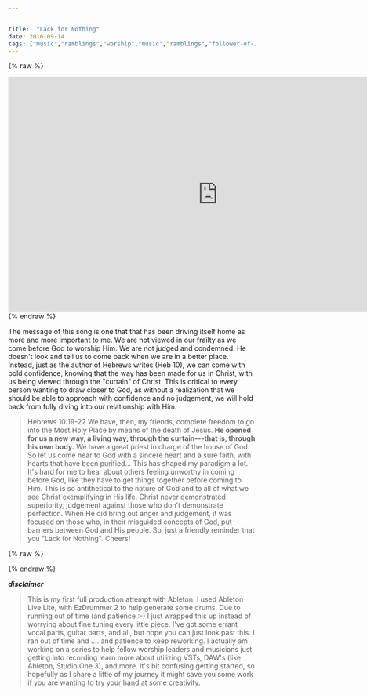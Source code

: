 ```yaml
---


title:  "Lack for Nothing"
date: 2016-09-14
tags: ["music","ramblings","worship","music","ramblings","follower-of-Jesus"]
---
```


{% raw %}
<iframe width="853" height="480" src="https://www.youtube.com/embed/TZgXnO1MtGU?rel=0" frameborder="0" allowfullscreen="yes"></iframe>
{% endraw %}


The message of this song is one that that has been driving itself home as more and more important to me.
We are not viewed in our frailty as we come before God to worship Him. We are not judged and condemned. He doesn't look and tell us to come back when we are in a better place.
Instead, just as the author of Hebrews writes (Heb 10), we can come with bold confidence, knowing that the way has been made for us in Christ, with us being viewed through the "curtain" of Christ. This is critical to every person wanting to draw closer to God, as without a realization that we should be able to approach with confidence and no judgement, we will hold back from fully diving into our relationship with Him.

> Hebrews 10:19-22
>   We have, then, my friends, complete freedom to go into the Most Holy Place by means of the death of Jesus. **He opened for us a new way, a living way, through the curtain---that is, through his own body.** We have a great priest in charge of the house of God. So let us come near to God with a sincere heart and a sure faith, with hearts that have been purified...
>   This has shaped my paradigm a lot. It's hard for me to hear about others feeling unworthy in coming before God, like they have to get things together before coming to Him. This is so antithetical to the nature of God and to all of what we see Christ exemplifying in His life. Christ never demonstrated superiority, judgement against those who don't demonstrate perfection. When He did bring out anger and judgement, it was focused on those who, in their misguided concepts of God, put barriers between God and His people.
>   So, just a friendly reminder that you "Lack for Nothing". Cheers!
>
{% raw %}
<script src="03a51d7ea231974bb3ce10feb0d2ad6c.js"></script>
{% endraw %}


**_disclaimer_**
>   This is my first full production attempt with Ableton. I used Ableton Live Lite, with EzDrummer 2 to help generate some drums. Due to running out of time (and patience :-) I just wrapped this up instead of worrying about fine tuning every little piece. I've got some errant vocal parts, guitar parts, and all, but hope you can just look past this. I ran out of time and .... and patience to keep reworking.
>   I actually am working on a series to help fellow worship leaders and musicians just getting into recording learn more about utilizing VSTs, DAW's (like Ableton, Studio One 3), and more. It's bit confusing getting started, so hopefully as I share a little of my journey it might save you some work if you are wanting to try your hand at some creativity.
